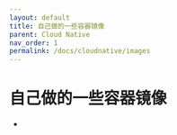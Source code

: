 ```yaml
---
layout: default
title: 自己做的一些容器镜像
parent: Cloud Native
nav_order: 1
permalink: /docs/cloudnative/images
---
```


# 自己做的一些容器镜像



- 



